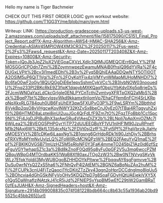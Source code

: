 Hello my name is Tiger Bachmeier

CHECK OUT THIS FIRST ORDER LOGIC gym workout website: https://github.com/T1GG3Y/me/blob/main/gym.html

Writeup: LINK: [https://production-gradescope-uploads.s3-us-west-2.amazonaws.com/uploads/pdf_attachment/file/158175090/CS151_Final_Project_Report.pdf?X-Amz-Algorithm=AWS4-HMAC-SHA256&X-Amz-Credential=ASIAV45MPIOW4XM3CR3Z%2F20250117%2Fus-west-2%2Fs3%2Faws4_request&X-Amz-Date=20250117T203408Z&X-Amz-Expires=10800&X-Amz-Security-Token=IQoJb3JpZ2luX2VjEGoaCXVzLXdlc3QtMiJGMEQCIErr6QpLY%2FMMOSGGrlCPOdn7Zmi%2BZoymnwpezEwamuMNAiB0fhslQ96dYVRa%2F4cDUGxLVPjt%2Bcv3I1medEDhI%2B3v%2Fyq5BQhjEAAaDDQwNTY5OTI0OTA2OSIM5uP6QiT1Vgj%2Fn%2FOyKpYFix4zjVMYvnWMapMUHoMNHDl7%2Bc6faO0wF2o0jy18QUQGgDiE6e1epvSshmCykVCc%2B3IvbNOW03noouedU%2Fnq233PI2BKcRkE9Z3fipK1dqpybMXKQaqfObpUYbKdv0Xg5q8rjeDs%2FJcmjWNOaYazLdCkcGrIgIe0ENLPYCnTcthiZvmtvgXFRTpOXQ2aMbS%2Bzk%2BgeP7bt%2BprvIqsyWkd9kkamxtlriIomVp7EhaCFfem6nFCH4SrLKRpqNqXkxRLG784quh0UB6FsUhEIf3qw5FXUPvO3P%2F9wLSRYm%2Bbthhd8VykBp2qsO8vVHgcwKovlNWY32KtZvSx8beCnJ0yEz07tTBai4RTqgyuhZxif0%2B6HTMiD8aLptei8inUI2uuJGc4QrFdLfF9Zm7tO%2FqzTFoBbb1Cc1Spc9Nl%2Fi4JgDJPIBuBhX3arAwGRu4VlAesDiZX2b%2BLNpIi7pApXmiOZMc7I6WjLea2%2BVEOG5PHPGyrYjTP72dUUEEGBoYF1VU1nIHF1M90JzuRPneYM1b2NAxj6W%2BkfL135dcxNz%2FDVt0sj2zfF%2Fvt5Pf%2FhaVbrzikJIaHvqMOESYVt%2B1cDKw6iLaaxNg%2B1gsng6GrHdoRDk1ti90JzhDjy%2BBrhspTRXVffoMYmNvUvIzLQ%2FoWlIRcMCNQPzlW%2BEQ2FAeuYvQ1maE%2Fpf%2FBKIKOVGSB71mUzHZ5M5sRloNF0Y3FaK4mmeTO245bjZ1Az0id6zfSzaFguVGY1whapSZ1c3a%2Bd8kZnolF0Qd95q8yFu0pGF2V5u3mq6wccPZMQBquWBpG4MTOrdbaKK51WqB8Xf80axJTOg2zW3%2Bw0NTNVvgSKyVkWLz7EfpkYoldiI3MyWU8OgoBZHHDOYkPltww%2FbqqvAY6sgFgmvve%2BDuSu0wrNYsQ2ZxS5ha6%2FNhQyP4l2AtEM%2BGNZ6aBqNuZAx2huM%2Fi%2FCUPk3cnU4FjTzQaoci1YcDKitZTzZky43qgn2oHprDCCdnglmo8IqUu5%2BOhcvia4dGhGSkiNFyVoOHv5KDQZfpD7g8SoaFGDyHQtUAEiekjVXY5Xo1Qg5DaWnaflziNAtzkJ41cR5jJd%2FNlEPSyYspBM5wEfC29tiW2GamBRaT0zfEsJUAH&X-Amz-SignedHeaders=host&X-Amz-Signature=2914b099008835c074f081228bdb664cc8b63c55a1936ab20bd95525c45bb265](url)
